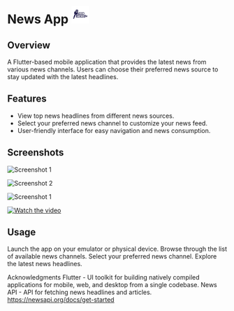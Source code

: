 # News App         <img src="projectphotos/icon.png" alt="News App Logo" width="40" height="40">

## Overview

A Flutter-based mobile application that provides the latest news from various news channels. Users can choose their preferred news source to stay updated with the latest headlines.

## Features

- View top news headlines from different news sources.
- Select your preferred news channel to customize your news feed.
- User-friendly interface for easy navigation and news consumption.

## Screenshots
![Screenshot 1](projectphotos/allcurrency.png)

![Screenshot 2](projectphotos/conver.png)

![Screenshot 1](projectphotos/conversion.png)



[![Watch the video](https://img.youtube.com/vi/A7NDb0iDZd0/0.jpg)](https://youtu.be/A7NDb0iDZd0?si=o-IDEVd6cVlnxUhn)



## Usage
Launch the app on your emulator or physical device.
Browse through the list of available news channels.
Select your preferred news channel.
Explore the latest news headlines.

Acknowledgments
Flutter - UI toolkit for building natively compiled applications for mobile, web, and desktop from a single codebase.
News API - API for fetching news headlines and articles.   https://newsapi.org/docs/get-started
